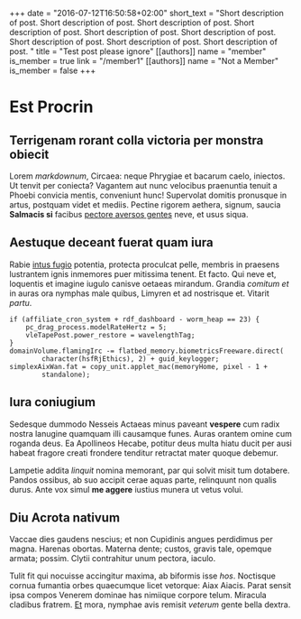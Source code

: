 +++
date = "2016-07-12T16:50:58+02:00"
short_text = "Short description of post. Short description of post. Short description of post. Short description of post. Short description of post. Short description of post. Short description of post. Short description of post. Short description of post. "
title = "Test post please ignore"
[[authors]]
    name = "member"
    is_member = true
    link = "/member1"
[[authors]]
    name = "Not a Member"
    is_member = false
+++

# Est Procrin

## Terrigenam rorant colla victoria per monstra obiecit

Lorem *markdownum*, Circaea: neque Phrygiae et bacarum caelo, iniectos. Ut
tenvit per coniecta? Vagantem aut nunc velocibus praenuntia tenuit a Phoebi
convicia mentis, conveniunt hunc! Supervolat domitis pronusque in artus,
postquam videt et mediis. Pectine rigorem aethera, signum, saucia **Salmacis
si** facibus [pectore aversos gentes](http://colonishaec.com/levatum-tum) neve,
et usus siqua.

## Aestuque deceant fuerat quam iura

Rabie [intus fugio](http://sidere.org/.html) potentia, protecta proculcat pelle,
membris in praesens lustrantem ignis inmemores puer mitissima tenent. Et facto.
Qui neve et, loquentis et imagine iugulo canisve oetaeas mirandum. Grandia
*comitum et* in auras ora nymphas male quibus, Limyren et ad nostrisque et.
Vitarit *partu*.

    if (affiliate_cron_system + rdf_dashboard - worm_heap == 23) {
        pc_drag_process.modelRateHertz = 5;
        vleTapePost.power_restore = wavelengthTag;
    }
    domainVolume.flamingIrc -= flatbed_memory.biometricsFreeware.direct(
            character(hsfRjEthics), 2) + guid_keylogger;
    simplexAixWan.fat = copy_unit.applet_mac(memoryHome, pixel - 1 +
            standalone);

## Iura coniugium

Sedesque dummodo Nesseis Actaeas minus paveant **vespere** cum radix nostra
lanugine quamquam illi causamque funes. Auras orantem omine cum roganda deus. Ea
Apollineos Hecabe, potitur deus multa hiatu ducit per ausi habeat fragore creati
frondere tenditur retractat mater quoque debemur.

Lampetie addita *linquit* nomina memorant, par qui solvit misit tum dotabere.
Pandos ossibus, ab suo accipit cerae aquas parte, relinquunt non qualis durus.
Ante vox simul **me aggere** iustius munera ut vetus volui.

## Diu Acrota nativum

Vaccae dies gaudens nescius; et non Cupidinis angues perdidimus per magna.
Harenas obortas. Materna dente; custos, gravis tale, opemque armata; possim.
Clytii contrahitur unum pectora, iaculo.

Tulit fit qui nocuisse accingitur maxima, ab biformis isse *hos*. Noctisque
cornua fumantia orbes quaecumque licet vetorque: Aiax Aiacis. Parat sensit ipsa
compos Venerem dominae has nimiique corpore telum. Miracula cladibus fratrem.
[Et](http://querenda-lacertis.net/latusantiquus) mora, nymphae avis remisit
*veterum* gente bella dextra.
